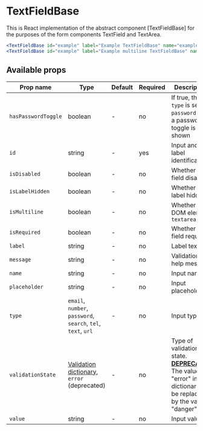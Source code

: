 # TextFieldBase

This is React implementation of the abstract component [TextFieldBase] for the purposes of the form components TextField and TextArea.

```jsx
<TextFieldBase id="example" label="Example TextFieldBase" name="example" isRequired validationState="danger" message="validation failed" />
<TextFieldBase id="example" label="Example multiline TextFieldBase" name="example" isMultiline isRequired validationState="danger" message="validation failed" />
```

## Available props

| Prop name           | Type                                                                 | Default | Required | Description                                                                                                                        |
| ------------------- | -------------------------------------------------------------------- | ------- | -------- | ---------------------------------------------------------------------------------------------------------------------------------- |
| `hasPasswordToggle` | boolean                                                              | -       | no       | If true, the `type` is set to `password` and a password toggle is shown                                                            |
| `id`                | string                                                               | -       | yes      | Input and label identification                                                                                                     |
| `isDisabled`        | boolean                                                              | -       | no       | Whether is field disabled                                                                                                          |
| `isLabelHidden`     | boolean                                                              | -       | no       | Whether is label hidden                                                                                                            |
| `isMultiline`       | boolean                                                              | -       | no       | Whether is DOM element `textarea`                                                                                                  |
| `isRequired`        | boolean                                                              | -       | no       | Whether is field required                                                                                                          |
| `label`             | string                                                               | -       | no       | Label text                                                                                                                         |
| `message`           | string                                                               | -       | no       | Validation or help message                                                                                                         |
| `name`              | string                                                               | -       | no       | Input name                                                                                                                         |
| `placeholder`       | string                                                               | -       | no       | Input placeholder                                                                                                                  |
| `type`              | `email`, `number`, `password`, `search`, `tel`, `text`, `url`        | -       | no       | Input type                                                                                                                         |
| `validationState`   | [Validation dictionary][dictionary-validation], `error` (deprecated) | -       | no       | Type of validation state. [**DEPRECATED**][deprecated] The value "error" in the dictionary will be replaced by the value "danger". |
| `value`             | string                                                               | -       | no       | Input value                                                                                                                        |

[dictionary-validation]: https://github.com/lmc-eu/spirit-design-system/blob/main/docs/DICTIONARIES.md#validation
[deprecated]: https://github.com/lmc-eu/spirit-design-system/tree/main/packages/web-react/README.md#deprecations
